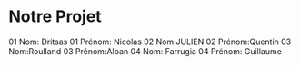 # Notre Projet

01 Nom: Dritsas
01 Prénom: Nicolas
02 Nom:JULIEN
02 Prénom:Quentin
03 Nom:Roulland
03 Prénom:Alban
04 Nom: Farrugia
04 Prénom: Guillaume
